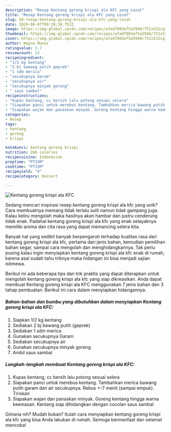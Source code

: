 ```yaml
---
description: "Resep Kentang goreng krispi ala KFC yang Lezat"
title: "Resep Kentang goreng krispi ala KFC yang Lezat"
slug: 58-resep-kentang-goreng-krispi-ala-kfc-yang-lezat
date: 2020-08-07T09:20:39.752Z
image: https://img-global.cpcdn.com/recipes/afadf803ef5a5948/751x532cq70/kentang-goreng-krispi-ala-kfc-foto-resep-utama.jpg
thumbnail: https://img-global.cpcdn.com/recipes/afadf803ef5a5948/751x532cq70/kentang-goreng-krispi-ala-kfc-foto-resep-utama.jpg
cover: https://img-global.cpcdn.com/recipes/afadf803ef5a5948/751x532cq70/kentang-goreng-krispi-ala-kfc-foto-resep-utama.jpg
author: Wayne Munoz
ratingvalue: 3.7
reviewcount: 13
recipeingredient:
- "1/2 kg kentang"
- "2 bj bawang putih geprek"
- "1 sdm merica"
- "secukupnya Garam"
- "secukupnya air"
- "secukupnya minyak goreng"
- " saus sambal"
recipeinstructions:
- "Kupas kentang, cc bersih lalu potong sesuai selera"
- "Siapakan panci untuk merebus kentang. Tambahkan merica bawang putih garam dan air secukupnya. Rebus +-7 menit (sampai empuk). Tiriskan"
- "Siapakan wajan dan panaskan minyak. Goreng kentang hingga warna keemasan. Kentang siap dihidangkan dengan cocolan saus sambal"
categories:
- Resep
tags:
- kentang
- goreng
- krispi

katakunci: kentang goreng krispi 
nutrition: 266 calories
recipecuisine: Indonesian
preptime: "PT33M"
cooktime: "PT33M"
recipeyield: "4"
recipecategory: Dessert

---
```



![Kentang goreng krispi ala KFC](https://img-global.cpcdn.com/recipes/afadf803ef5a5948/751x532cq70/kentang-goreng-krispi-ala-kfc-foto-resep-utama.jpg)

Sedang mencari inspirasi resep kentang goreng krispi ala kfc yang unik? Cara membuatnya memang tidak terlalu sulit namun tidak gampang juga. Kalau keliru mengolah maka hasilnya akan hambar dan justru cenderung tidak enak. Padahal kentang goreng krispi ala kfc yang enak selayaknya memiliki aroma dan cita rasa yang dapat memancing selera kita.

Banyak hal yang sedikit banyak berpengaruh terhadap kualitas rasa dari kentang goreng krispi ala kfc, pertama dari jenis bahan, kemudian pemilihan bahan segar, sampai cara mengolah dan menghidangkannya. Tak perlu pusing kalau ingin menyiapkan kentang goreng krispi ala kfc enak di rumah, karena asal sudah tahu triknya maka hidangan ini bisa menjadi sajian istimewa.




Berikut ini ada beberapa tips dan trik praktis yang dapat diterapkan untuk mengolah kentang goreng krispi ala kfc yang siap dikreasikan. Anda dapat membuat Kentang goreng krispi ala KFC menggunakan 7 jenis bahan dan 3 tahap pembuatan. Berikut ini cara dalam menyiapkan hidangannya.

<!--inarticleads1-->

##### Bahan-bahan dan bumbu yang dibutuhkan dalam menyiapkan Kentang goreng krispi ala KFC:

1. Siapkan 1/2 kg kentang
1. Sediakan 2 bj bawang putih (geprek)
1. Sediakan 1 sdm merica
1. Gunakan secukupnya Garam
1. Sediakan secukupnya air
1. Gunakan secukupnya minyak goreng
1. Ambil  saus sambal




<!--inarticleads2-->

##### Langkah-langkah membuat Kentang goreng krispi ala KFC:

1. Kupas kentang, cc bersih lalu potong sesuai selera
1. Siapakan panci untuk merebus kentang. Tambahkan merica bawang putih garam dan air secukupnya. Rebus +-7 menit (sampai empuk). Tiriskan
1. Siapakan wajan dan panaskan minyak. Goreng kentang hingga warna keemasan. Kentang siap dihidangkan dengan cocolan saus sambal




Gimana nih? Mudah bukan? Itulah cara menyiapkan kentang goreng krispi ala kfc yang bisa Anda lakukan di rumah. Semoga bermanfaat dan selamat mencoba!
